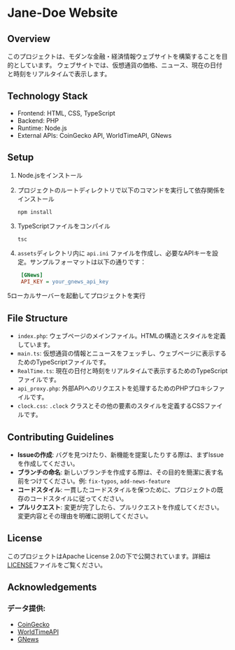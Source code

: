 # Jane-Doe Website

## Overview

このプロジェクトは、モダンな金融・経済情報ウェブサイトを構築することを目的としています。
ウェブサイトでは、仮想通貨の価格、ニュース、現在の日付と時刻をリアルタイムで表示します。

## Technology Stack

- Frontend: HTML, CSS, TypeScript
- Backend: PHP
- Runtime: Node.js
- External APIs: CoinGecko API, WorldTimeAPI, GNews

## Setup

1. Node.jsをインストール
2. プロジェクトのルートディレクトリで以下のコマンドを実行して依存関係をインストール

   ~~~shell
   npm install
   ~~~

3. TypeScriptファイルをコンパイル

   ~~~shell
   tsc
   ~~~

4. `assets`ディレクトリ内に `api.ini` ファイルを作成し、必要なAPIキーを設定。サンプルフォーマットは以下の通りです：
   ~~~ini
    [GNews]
    API_KEY = your_gnews_api_key
    ~~~

5ローカルサーバーを起動してプロジェクトを実行

## File Structure

- `index.php`: ウェブページのメインファイル。HTMLの構造とスタイルを定義しています。
- `main.ts`: 仮想通貨の情報とニュースをフェッチし、ウェブページに表示するためのTypeScriptファイルです。
- `RealTime.ts`: 現在の日付と時刻をリアルタイムで表示するためのTypeScriptファイルです。
- `api_proxy.php`: 外部APIへのリクエストを処理するためのPHPプロキシファイルです。
- `clock.css`: `.clock` クラスとその他の要素のスタイルを定義するCSSファイルです。

## Contributing Guidelines

- **Issueの作成**: バグを見つけたり、新機能を提案したりする際は、まずIssueを作成してください。
- **ブランチの命名**: 新しいブランチを作成する際は、その目的を簡潔に表す名前をつけてください。例: `fix-typos`, `add-news-feature`
- **コードスタイル**: 一貫したコードスタイルを保つために、プロジェクトの既存のコードスタイルに従ってください。
- **プルリクエスト**: 変更が完了したら、プルリクエストを作成してください。変更内容とその理由を明確に説明してください。

## License

このプロジェクトはApache License 2.0の下で公開されています。詳細は[LICENSE](LICENSE)ファイルをご覧ください。

## Acknowledgements

### データ提供: 

* [CoinGecko](https://www.coingecko.com/)
* [WorldTimeAPI](http://worldtimeapi.org/)
* [GNews](https://gnews.io/)
